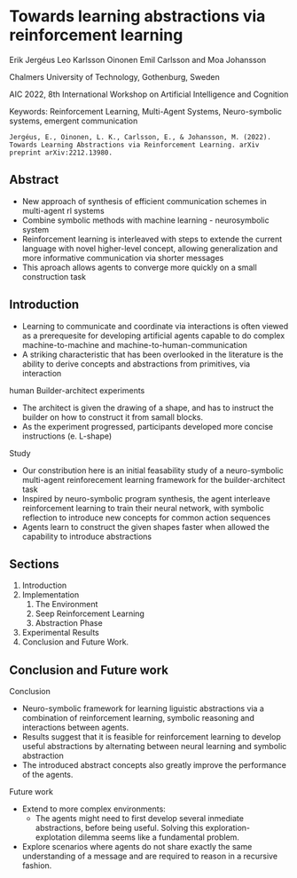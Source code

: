 # Towards learning abstractions via reinforcement learning

Erik Jergéus
Leo Karlsson Oinonen
Emil Carlsson
and Moa Johansson

Chalmers University of Technology, Gothenburg, Sweden

AIC 2022, 8th International Workshop on Artificial Intelligence and Cognition

Keywords: Reinforcement Learning, Multi-Agent Systems, Neuro-symbolic systems, emergent communication

    Jergéus, E., Oinonen, L. K., Carlsson, E., & Johansson, M. (2022). Towards Learning Abstractions via Reinforcement Learning. arXiv preprint arXiv:2212.13980.

## Abstract

* New approach of synthesis of efficient communication schemes in multi-agent rl systems
* Combine symbolic methods with machine learning - neurosymbolic system
* Reinforcement learning is interleaved with steps to extende the current language with novel higher-level concept, allowing generalization and more informative communication via shorter messages
* This aproach allows agents to converge more quickly on a small construction task

## Introduction

* Learning to communicate and coordinate via interactions is often viewed as a prerequesite for developing artificial agents capable to do complex machine-to-machine and machine-to-human-communication
* A striking characteristic that has been overlooked in the literature is the ability to derive concepts and abstractions from primitives, via interaction

human Builder-architect experiments

* The architect is given the drawing of a shape, and has to instruct the builder on how to construct it from samall blocks.
* As the experiment progressed, participants developed more concise instructions (e. L-shape)

Study

* Our constribution here is an  initial feasability study of a neuro-symbolic multi-agent reinforecement learning framework for the builder-architect task
* Inspired by neuro-symbolic program synthesis, the agent interleave reinforcement learning to train their neural network, with symbolic reflection to introduce new concepts for common action sequences
* Agents learn to construct the given shapes faster when allowed the capability to introduce abstractions

## Sections

1. Introduction
2. Implementation
   1. The Environment
   2. Seep Reinforcement Learning
   3. Abstraction Phase
3. Experimental Results
4. Conclusion and Future Work.

## Conclusion and Future work

Conclusion

* Neuro-symbolic framework for learning liguistic abstractions via a combination of reinforcement learning, symbolic reasoning and interactions between agents.
* Results suggest that it is feasible for reinforcement learning to develop useful abstractions by alternating between neural learning and symbolic abstraction
* The introduced abstract concepts also greatly improve the performance of the agents.

Future work

* Extend to more complex environments:
  * The agents might need to first develop several inmediate abstractions, before being useful. Solving this exploration-explotation dilemma seems like a fundamental problem.
* Explore scenarios where agents do not share exactly the same understanding of a message and are required to reason in a recursive fashion.

